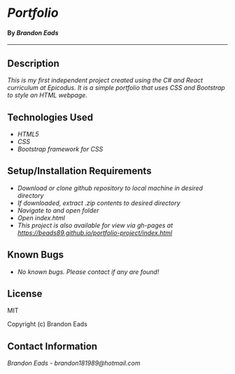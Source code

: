 # _Portfolio_

#### By _**Brandon Eads**_

---

## Description

_This is my first independent project created using the C# and React curriculum at Epicodus. It is a simple portfolio that uses CSS and Bootstrap to style an HTML webpage._

## Technologies Used

* _HTML5_
* _CSS_
* _Bootstrap framework for CSS_


## Setup/Installation Requirements

* _Download or clone github repository to local machine in desired directory_
* _If downloaded, extract .zip contents to desired directory_
* _Navigate to and open folder_
* _Open index.html_
* _This project is also available for view via gh-pages at https://beads89.github.io/portfolio-project/index.html_


## Known Bugs

* _No known bugs. Please contact if any are found!_


## License

MIT

Copyright (c) Brandon Eads

## Contact Information

_Brandon Eads - brandon181989@hotmail.com_